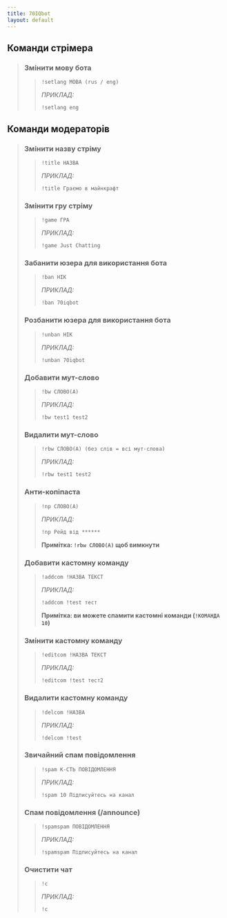 ```yaml
---
title: 70IQbot
layout: default
---
```


## Команди стрімера

>### Змінити мову бота
>>`!setlang МОВА (rus / eng)`
>>
>>*ПРИКЛАД:*
>>```
>>!setlang eng
>>```

## Команди модераторів

>### Змінити назву стріму
>>`!title НАЗВА`
>>
>>*ПРИКЛАД:*
>>```
>>!title Граємо в майнкрафт
>>```
>
>### Змінити гру стріму
>>`!game ГРА`
>>
>>*ПРИКЛАД:*
>>```
>>!game Just Chatting
>>```
>
>### Забанити юзера для використання бота
>>`!ban НІК`
>>
>>*ПРИКЛАД:*
>>```
>>!ban 70iqbot
>>```
>
>### Розбанити юзера для використання бота
>>`!unban НІК`
>>
>>*ПРИКЛАД:*
>>```
>>!unban 70iqbot
>>```
>
>### Добавити мут-слово
>>`!bw СЛОВО(А)`
>>
>>*ПРИКЛАД:*
>>```
>>!bw test1 test2
>>```
>
>### Видалити мут-слово
>>`!rbw СЛОВО(А) (без слів = всі мут-слова)`
>>
>>*ПРИКЛАД:*
>>```
>>!rbw test1 test2
>>```
>
>### Анти-копіпаста
>>`!np СЛОВО(А)`
>>
>>*ПРИКЛАД:*
>>```
>>!np Рейд від ******
>>```
>>**Примітка: ```!rbw СЛОВО(А)``` щоб вимкнути**
>
>### Добавити кастомну команду
>>`!addcom !НАЗВА ТЕКСТ`
>>
>>*ПРИКЛАД:*
>>```
>>!addcom !test тест
>>```
>>**Примітка: ви можете спамити кастомні команди (```!КОМАНДА 10```)**
>
>### Змінити кастомну команду
>>`!editcom !НАЗВА ТЕКСТ`
>>
>>*ПРИКЛАД:*
>>```
>>!editcom !test тест2
>>```
>
>### Видалити кастомну команду
>>`!delcom !НАЗВА`
>>
>>*ПРИКЛАД:*
>>```
>>!delcom !test
>>```
>
>### Звичайний спам повідомлення
>>`!spam К-СТЬ ПОВІДОМЛЕННЯ`
>>
>>*ПРИКЛАД:*
>>```
>>!spam 10 Підписуйтесь на канал
>>```
>
>### Спам повідомлення (/announce)
>>`!spamspam ПОВІДОМЛЕННЯ`
>>
>>*ПРИКЛАД:*
>>```
>>!spamspam Підписуйтесь на канал
>>```
>
>### Очистити чат
>>`!c`
>>
>>*ПРИКЛАД:*
>>```
>>!c
>>```
